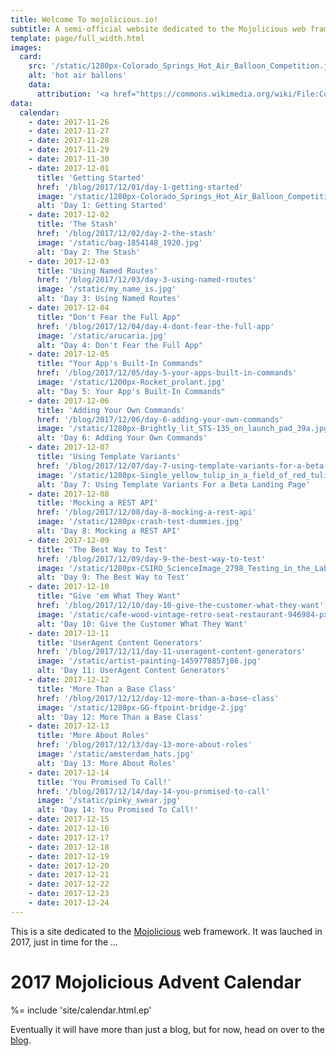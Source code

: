 ```yaml
---
title: Welcome To mojolicious.io!
subtitle: A semi-official website dedicated to the Mojolicious web framework
template: page/full_width.html
images:
  card:
    src: '/static/1280px-Colorado_Springs_Hot_Air_Balloon_Competition.jpg'
    alt: 'hot air ballons'
    data:
      attribution: '<a href="https://commons.wikimedia.org/wiki/File:Colorado_Springs_Hot_Air_Balloon_Competition.jpg">Image by DarlArthurS</a> licensed under the <a href="https://en.wikipedia.org/wiki/en:Creative_Commons" class="extiw" title="w:en:Creative Commons">Creative Commons</a> <a rel="nofollow" href="//creativecommons.org/licenses/by-sa/3.0/deed.en">Attribution-Share Alike 3.0 Unported</a> license.'
data:
  calendar:
    - date: 2017-11-26
    - date: 2017-11-27
    - date: 2017-11-28
    - date: 2017-11-29
    - date: 2017-11-30
    - date: 2017-12-01
      title: 'Getting Started'
      href: '/blog/2017/12/01/day-1-getting-started'
      image: '/static/1280px-Colorado_Springs_Hot_Air_Balloon_Competition.jpg'
      alt: 'Day 1: Getting Started'
    - date: 2017-12-02
      title: 'The Stash'
      href: '/blog/2017/12/02/day-2-the-stash'
      image: '/static/bag-1854148_1920.jpg'
      alt: 'Day 2: The Stash'
    - date: 2017-12-03
      title: 'Using Named Routes'
      href: '/blog/2017/12/03/day-3-using-named-routes'
      image: '/static/my_name_is.jpg'
      alt: 'Day 3: Using Named Routes'
    - date: 2017-12-04
      title: "Don't Fear the Full App"
      href: '/blog/2017/12/04/day-4-dont-fear-the-full-app'
      image: '/static/arucaria.jpg'
      alt: "Day 4: Don't Fear the Full App"
    - date: 2017-12-05
      title: "Your App's Built-In Commands"
      href: '/blog/2017/12/05/day-5-your-apps-built-in-commands'
      image: '/static/1200px-Rocket_prolant.jpg'
      alt: "Day 5: Your App's Built-In Commands"
    - date: 2017-12-06
      title: 'Adding Your Own Commands'
      href: '/blog/2017/12/06/day-6-adding-your-own-commands'
      image: '/static/1280px-Brightly_lit_STS-135_on_launch_pad_39a.jpg'
      alt: 'Day 6: Adding Your Own Commands'
    - date: 2017-12-07
      title: 'Using Template Variants'
      href: '/blog/2017/12/07/day-7-using-template-variants-for-a-beta-landing-page'
      image: '/static/1280px-Single_yellow_tulip_in_a_field_of_red_tulips.jpg'
      alt: 'Day 7: Using Template Variants For a Beta Landing Page'
    - date: 2017-12-08
      title: 'Mocking a REST API'
      href: '/blog/2017/12/08/day-8-mocking-a-rest-api'
      image: '/static/1280px-crash-test-dummies.jpg'
      alt: 'Day 8: Mocking a REST API'
    - date: 2017-12-09
      title: 'The Best Way to Test'
      href: '/blog/2017/12/09/day-9-the-best-way-to-test'
      image: '/static/1280px-CSIRO_ScienceImage_2798_Testing_in_the_Laboratory.jpg'
      alt: 'Day 9: The Best Way to Test'
    - date: 2017-12-10
      title: "Give 'em What They Want"
      href: '/blog/2017/12/10/day-10-give-the-customer-what-they-want'
      image: '/static/cafe-wood-vintage-retro-seat-restaurant-946984-pxhere.com.jpg'
      alt: 'Day 10: Give the Customer What They Want'
    - date: 2017-12-11
      title: 'UserAgent Content Generators'
      href: '/blog/2017/12/11/day-11-useragent-content-generators'
      image: '/static/artist-painting-1459778857j86.jpg'
      alt: 'Day 11: UserAgent Content Generators'
    - date: 2017-12-12
      title: 'More Than a Base Class'
      href: '/blog/2017/12/12/day-12-more-than-a-base-class'
      image: '/static/1280px-GG-ftpoint-bridge-2.jpg'
      alt: 'Day 12: More Than a Base Class'
    - date: 2017-12-13
      title: 'More About Roles'
      href: '/blog/2017/12/13/day-13-more-about-roles'
      image: '/static/amsterdam_hats.jpg'
      alt: 'Day 13: More About Roles'
    - date: 2017-12-14
      title: 'You Promised To Call!'
      href: '/blog/2017/12/14/day-14-you-promised-to-call'
      image: '/static/pinky_swear.jpg'
      alt: 'Day 14: You Promised To Call!'
    - date: 2017-12-15
    - date: 2017-12-16
    - date: 2017-12-17
    - date: 2017-12-18
    - date: 2017-12-19
    - date: 2017-12-20
    - date: 2017-12-21
    - date: 2017-12-22
    - date: 2017-12-23
    - date: 2017-12-24
---
```


This is a site dedicated to the [Mojolicious](http://mojolicious.org) web framework.
It was lauched in 2017, just in time for the ...

# 2017 Mojolicious Advent Calendar

%= include 'site/calendar.html.ep'

Eventually it will have more than just a blog, but for now, head on over to the [blog](/blog).
